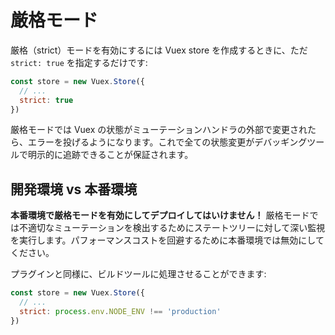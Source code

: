 # 厳格モード

厳格（strict）モードを有効にするには Vuex store を作成するときに、ただ `strict: true` を指定するだけです:

``` js
const store = new Vuex.Store({
  // ...
  strict: true
})
```

厳格モードでは Vuex の状態がミューテーションハンドラの外部で変更されたら、エラーを投げるようになります。これで全ての状態変更がデバッギングツールで明示的に追跡できることが保証されます。

## 開発環境 vs 本番環境

**本番環境で厳格モードを有効にしてデプロイしてはいけません！** 厳格モードでは不適切なミューテーションを検出するためにステートツリーに対して深い監視を実行します。パフォーマンスコストを回避するために本番環境では無効にしてください。

プラグインと同様に、ビルドツールに処理させることができます:

``` js
const store = new Vuex.Store({
  // ...
  strict: process.env.NODE_ENV !== 'production'
})
```
